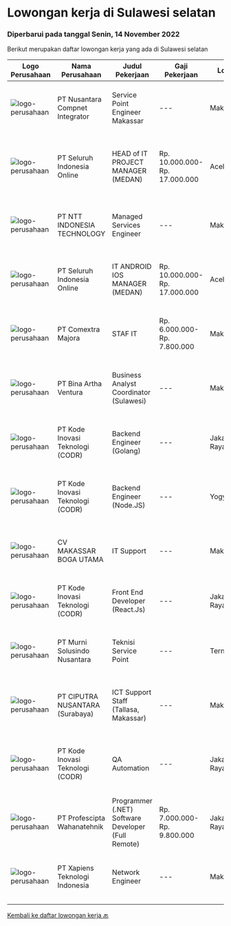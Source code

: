 
  # Lowongan kerja di Sulawesi selatan

  ### Diperbarui pada tanggal Senin, 14 November 2022

  Berikut merupakan daftar lowongan kerja yang ada di Sulawesi selatan

  |Logo Perusahaan | Nama Perusahaan | Judul Pekerjaan | Gaji Pekerjaan | Lokasi | Deskripsi | Tanggal diunggah | Pranala |
  | -------------- | --------------- | --------------- | --------- | --------- | -------------- | ------- | ----------- |
  |![logo-perusahaan](https://image-service-cdn.seek.com.au/faf1379cb2f8ff5c87162dc20c60c0d2f63dba1c/ee4dce1061f3f616224767ad58cb2fc751b8d2dc)|PT Nusantara Compnet Integrator|Service Point Engineer Makassar|---|Makassar|Kualifikasi: Pendidikan minimal S1 Teknik Komputer, Ilmu Komputer, Teknik Informatika atau Ilmu Komputer lainnya Memiliki pengalaman bekerja minimal 2...|Sabtu, 12 November 2022|https://www.jobstreet.co.id/id/job/service-point-engineer-makassar-4091995?token=0~76477200-0f6b-4e2b-a68f-8f9f771e6d93&sectionRank=1&jobId=jobstreet-id-job-4091995|
|![logo-perusahaan](https://image-service-cdn.seek.com.au/c768f0670f8f8212da7de609b6af9d0b2e5134cc/ee4dce1061f3f616224767ad58cb2fc751b8d2dc)|PT Seluruh Indonesia Online|HEAD of IT PROJECT MANAGER  (MEDAN)|Rp. 10.000.000-Rp. 17.000.000|Aceh|Memiliki pengalaman leadership sebagai Manager sebelumnya.Back End Engineer1. Memiliki pengalaman dalam membangun RESTful APIs2. Menguasai bahasa...|Sabtu, 12 November 2022|https://www.jobstreet.co.id/id/job/head-of-it-project-manager-medan-4103880?token=0~76477200-0f6b-4e2b-a68f-8f9f771e6d93&sectionRank=2&jobId=jobstreet-id-job-4103880|
|![logo-perusahaan](https://image-service-cdn.seek.com.au/f525f049cf8ce97a388001196b7113e11512c773/ee4dce1061f3f616224767ad58cb2fc751b8d2dc)|PT NTT INDONESIA TECHNOLOGY|Managed Services Engineer|---|Makassar|Job Requirement(s):- Willing to be placed in Pomala, Makassar dan Sorowako- Minimum of Vocational High School (SMK IT)- Minimum 3 years of experience...|Jumat, 11 November 2022|https://www.jobstreet.co.id/id/job/managed-services-engineer-4103383?token=0~76477200-0f6b-4e2b-a68f-8f9f771e6d93&sectionRank=3&jobId=jobstreet-id-job-4103383|
|![logo-perusahaan](https://image-service-cdn.seek.com.au/c768f0670f8f8212da7de609b6af9d0b2e5134cc/ee4dce1061f3f616224767ad58cb2fc751b8d2dc)|PT Seluruh Indonesia Online|IT ANDROID IOS MANAGER (MEDAN)|Rp. 10.000.000-Rp. 17.000.000|Aceh|Memiliki pengalaman leadership sebagai Manager sebelumnya.PENGALAMAN di Android and IOS Manager.Back End Engineer1. Memiliki pengalaman dalam...|Jumat, 11 November 2022|https://www.jobstreet.co.id/id/job/it-android-ios-manager-medan-4103123?token=0~76477200-0f6b-4e2b-a68f-8f9f771e6d93&sectionRank=4&jobId=jobstreet-id-job-4103123|
|![logo-perusahaan](https://image-service-cdn.seek.com.au/2f8524ab85ea6cfa4105c8003a95204ff2d3863a/ee4dce1061f3f616224767ad58cb2fc751b8d2dc)|PT Comextra Majora|STAF IT|Rp. 6.000.000-Rp. 7.800.000|Makassar|Tugas dan tanggung jawab : Membuat dan mendesain program Melakukan perubahan program sesuai perkembangan dan kebutuhan Perusahaan Melakukan pemasangan...|Selasa, 08 November 2022|https://www.jobstreet.co.id/id/job/staf-it-4098233?token=0~76477200-0f6b-4e2b-a68f-8f9f771e6d93&sectionRank=5&jobId=jobstreet-id-job-4098233|
|![logo-perusahaan](https://image-service-cdn.seek.com.au/f0261d19c15b4a7ad0edc9de580c4eba704e92a0/ee4dce1061f3f616224767ad58cb2fc751b8d2dc)|PT Bina Artha Ventura|Business Analyst Coordinator (Sulawesi)|---|Makassar|Menjaga atau memperbaiki kualitas cabang (PAR) yang berada dibawah koordinasinya. Mengelola jumlah aplikasi yang bisa di evaluasi. Membantu dalam...|Rabu, 09 November 2022|https://www.jobstreet.co.id/id/job/business-analyst-coordinator-sulawesi-4099282?token=0~76477200-0f6b-4e2b-a68f-8f9f771e6d93&sectionRank=6&jobId=jobstreet-id-job-4099282|
|![logo-perusahaan](https://image-service-cdn.seek.com.au/6d97a4ffe0f325e8e84b260a2064eead4009eff7/ee4dce1061f3f616224767ad58cb2fc751b8d2dc)|PT Kode Inovasi Teknologi (CODR)|Backend Engineer (Golang)|---|Jakarta Raya|Requirements: Candidate must possess at least Bachelor's Degree in Engineering (Computer/Telecommunication), Computer Science/Information Technology...|Kamis, 10 November 2022|https://www.jobstreet.co.id/id/job/backend-engineer-golang-4082060?token=0~76477200-0f6b-4e2b-a68f-8f9f771e6d93&sectionRank=7&jobId=jobstreet-id-job-4082060|
|![logo-perusahaan](https://image-service-cdn.seek.com.au/6d97a4ffe0f325e8e84b260a2064eead4009eff7/ee4dce1061f3f616224767ad58cb2fc751b8d2dc)|PT Kode Inovasi Teknologi (CODR)|Backend Engineer (Node.JS)|---|Yogyakarta|Requirements: Candidate must possess at least Bachelor's Degree in Engineering (Computer/Telecommunication), Computer Science/Information Technology...|Selasa, 08 November 2022|https://www.jobstreet.co.id/id/job/backend-engineer-node.js-4097631?token=0~76477200-0f6b-4e2b-a68f-8f9f771e6d93&sectionRank=8&jobId=jobstreet-id-job-4097631|
|![logo-perusahaan](https://i.ibb.co/sqvTCh9/112815900-stock-vector-no-image-available-icon-flat-vector.webp)|CV MAKASSAR BOGA UTAMA|IT Support|---|Makassar|Kualifikasi Pekerjaan:  Usia maksimal 30 tahun  Pendidikan minimal S1 Sistem Informasi/Teknik Informatika  Menguasai Troubleshooting Hardware &amp;...|Jumat, 04 November 2022|https://www.jobstreet.co.id/id/job/it-support-4094156?token=0~76477200-0f6b-4e2b-a68f-8f9f771e6d93&sectionRank=9&jobId=jobstreet-id-job-4094156|
|![logo-perusahaan](https://image-service-cdn.seek.com.au/6d97a4ffe0f325e8e84b260a2064eead4009eff7/ee4dce1061f3f616224767ad58cb2fc751b8d2dc)|PT Kode Inovasi Teknologi (CODR)|Front End Developer (React.Js)|---|Jakarta Raya|We are currently looking for a Yogyakarta/Jakarta-based candidate to fill in as a Front End Developer in our company, with these following...|Senin, 07 November 2022|https://www.jobstreet.co.id/id/job/front-end-developer-react.js-4095757?token=0~76477200-0f6b-4e2b-a68f-8f9f771e6d93&sectionRank=10&jobId=jobstreet-id-job-4095757|
|![logo-perusahaan](https://image-service-cdn.seek.com.au/8b9d71fb6ac98baedac4bbcffd1f107000b99cbc/ee4dce1061f3f616224767ad58cb2fc751b8d2dc)|PT Murni Solusindo Nusantara|Teknisi Service Point|---|Ternate|DESKRIPSI PEKERJAAN: Melakukan PM (Preventive Maintenance) dan CM (Corrective Maintenance) ke customer sesuai dengan SLA yang sudah ditetapkan....|Kamis, 20 Oktober 2022|https://www.jobstreet.co.id/id/job/teknisi-service-point-4075526?token=0~76477200-0f6b-4e2b-a68f-8f9f771e6d93&sectionRank=11&jobId=jobstreet-id-job-4075526|
|![logo-perusahaan](https://image-service-cdn.seek.com.au/8b575314dc0740730932af86db6368b95a04fc02/ee4dce1061f3f616224767ad58cb2fc751b8d2dc)|PT CIPUTRA NUSANTARA (Surabaya)|ICT Support Staff (Tallasa, Makassar)|---|Makassar|Uraian Tugas,1.      Melakukan troubelshoot atas seluruh perangkat keras maupun perangkat lunak yang digunakan2.      Memahami dan dapat menyelesaikan...|Selasa, 18 Oktober 2022|https://www.jobstreet.co.id/id/job/ict-support-staff-tallasa-makassar-4071420?token=0~76477200-0f6b-4e2b-a68f-8f9f771e6d93&sectionRank=12&jobId=jobstreet-id-job-4071420|
|![logo-perusahaan](https://image-service-cdn.seek.com.au/6d97a4ffe0f325e8e84b260a2064eead4009eff7/ee4dce1061f3f616224767ad58cb2fc751b8d2dc)|PT Kode Inovasi Teknologi (CODR)|QA Automation|---|Jakarta Raya|Minimum Requirements: Candidates must possess at least a Bachelor's Degree in Engineering (Computer/Telecommunication), Computer Science/Information...|Senin, 17 Oktober 2022|https://www.jobstreet.co.id/id/job/qa-automation-4069524?token=0~76477200-0f6b-4e2b-a68f-8f9f771e6d93&sectionRank=13&jobId=jobstreet-id-job-4069524|
|![logo-perusahaan](https://image-service-cdn.seek.com.au/bef80762c5f9584e231217c627ef6f9366387b73/ee4dce1061f3f616224767ad58cb2fc751b8d2dc)|PT Profescipta Wahanatehnik|Programmer (.NET)  Software Developer (Full Remote)|Rp. 7.000.000-Rp. 9.800.000|Jakarta Raya|Responsibilities : Full Remote. Any candidates across Indonesia are welcome, Develop efficient code based on Functional requirements from business...|Selasa, 18 Oktober 2022|https://www.jobstreet.co.id/id/job/programmer-.net-software-developer-full-remote-4070990?token=0~76477200-0f6b-4e2b-a68f-8f9f771e6d93&sectionRank=14&jobId=jobstreet-id-job-4070990|
|![logo-perusahaan](https://image-service-cdn.seek.com.au/7599cb5e2c284be4bbf0dea574d11df9331b4fdb/ee4dce1061f3f616224767ad58cb2fc751b8d2dc)|PT Xapiens Teknologi Indonesia|Network Engineer|---|Makassar|Job description &amp; requirementsJob Description: 1. Network Configuration2. Network Device Preventive Maintenance3. Network Connection Monitoring...|Minggu, 13 November 2022|https://www.jobstreet.co.id/id/job/network-engineer-1033659728?token=0~76477200-0f6b-4e2b-a68f-8f9f771e6d93&sectionRank=15&jobId=jobstreet-id-job-1033659728|


  [Kembali ke daftar lowongan kerja 🔙](../README.md#daftar-lowongan-kerja)
  